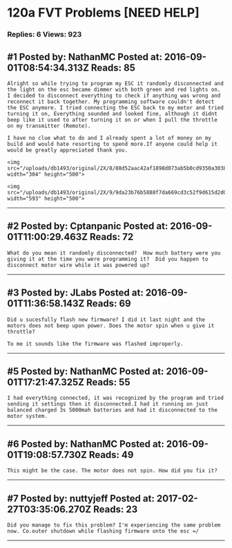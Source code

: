 # 120a FVT Problems \[NEED HELP\]

### Replies: 6 Views: 923

## \#1 Posted by: NathanMC Posted at: 2016-09-01T08:54:34.313Z Reads: 85

```
Alright so while trying to program my ESC it randomly disconnected and the light on the esc became dimmer with both green and red lights on. I decided to disconnect everything to check if anything was wrong and reconnect it back together. My programming software couldn't detect the ESC anymore. I tried connecting the ESC back to my motor and tried turning it on, Everything sounded and looked fine, although it didnt beep like it used to after turning it on or when I pull the throttle on my transmitter (Remote). 

I have no clue what to do and I already spent a lot of money on my build and would hate resorting to spend more.If anyone could help it would be greatly appreciated thank you.

<img src="/uploads/db1493/original/2X/8/88d52aac42af1898d073ab5b0cd9350a3038edb9.jpg" width="304" height="500">

<img src="/uploads/db1493/original/2X/9/9da23b76b5888f7da669cd3c52f9d615d2d09585.png" width="593" height="500">
```

---
## \#2 Posted by: Cptanpanic Posted at: 2016-09-01T11:00:29.463Z Reads: 72

```
What do you mean it randomly disconnected?  How much battery were you giving it at the time you were programming it?  Did you happen to disconnect motor wire while it was powered up?
```

---
## \#3 Posted by: JLabs Posted at: 2016-09-01T11:36:58.143Z Reads: 69

```
Did u sucesfully flash new firmware? I did it last night and the motors does not beep upon power. Does the motor spin when u give it throttle? 

To me it sounds like the firmware was flashed improperly.
```

---
## \#5 Posted by: NathanMC Posted at: 2016-09-01T17:21:47.325Z Reads: 55

```
I had everything connected, it was recognized by the program and tried sending it settings then it disconnected.I had it running on just balanced charged 3s 5000mah batteries and had it disconnected to the motor system.
```

---
## \#6 Posted by: NathanMC Posted at: 2016-09-01T19:08:57.730Z Reads: 49

```
This might be the case. The motor does not spin. How did you fix it?
```

---
## \#7 Posted by: nuttyjeff Posted at: 2017-02-27T03:35:06.270Z Reads: 23

```
Did you manage to fix this problem? I'm experiencing the same problem now. Co.outer shutdown while flashing firmware onto the esc =/
```

---
